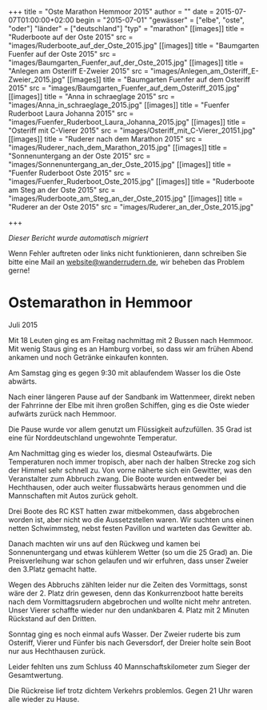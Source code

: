 +++
title = "Oste Marathon Hemmoor 2015"
author = ""
date = 2015-07-07T01:00:00+02:00
begin = "2015-07-01"
"gewässer" = ["elbe", "oste", "oder"]
"länder" = ["deutschland"]
"typ" = "marathon"
[[images]]
title = "Ruderboote auf der Oste 2015"
src = "images/Ruderboote_auf_der_Oste_2015.jpg"
[[images]]
title = "Baumgarten Fuenfer auf der Oste 2015"
src = "images/Baumgarten_Fuenfer_auf_der_Oste_2015.jpg"
[[images]]
title = "Anlegen am Osteriff E-Zweier 2015"
src = "images/Anlegen_am_Osteriff_E-Zweier_2015.jpg"
[[images]]
title = "Baumgarten Fuenfer auf dem Osteriff 2015"
src = "images/Baumgarten_Fuenfer_auf_dem_Osteriff_2015.jpg"
[[images]]
title = "Anna in schraeglage 2015"
src = "images/Anna_in_schraeglage_2015.jpg"
[[images]]
title = "Fuenfer Ruderboot Laura Johanna 2015"
src = "images/Fuenfer_Ruderboot_Laura_Johanna_2015.jpg"
[[images]]
title = "Osteriff mit C-Vierer 2015"
src = "images/Osteriff_mit_C-Vierer_20151.jpg"
[[images]]
title = "Ruderer nach dem Marathon 2015"
src = "images/Ruderer_nach_dem_Marathon_2015.jpg"
[[images]]
title = "Sonnenuntergang an der Oste 2015"
src = "images/Sonnenuntergang_an_der_Oste_2015.jpg"
[[images]]
title = "Fuenfer Ruderboot Oste 2015"
src = "images/Fuenfer_Ruderboot_Oste_2015.jpg"
[[images]]
title = "Ruderboote am Steg an der Oste 2015"
src = "images/Ruderboote_am_Steg_an_der_Oste_2015.jpg"
[[images]]
title = "Ruderer an der Oste 2015"
src = "images/Ruderer_an_der_Oste_2015.jpg"

+++


*Dieser Bericht wurde automatisch migriert*

Wenn Fehler auftreten oder links nicht funktionieren, dann schreiben Sie bitte eine Mail an website@wanderrudern.de, wir beheben das Problem gerne!



# Ostemarathon in Hemmoor


Juli 2015

Mit 18 Leuten ging es am Freitag nachmittag mit 2 Bussen nach Hemmoor. Mit wenig Staus ging es an Hamburg vorbei, so dass wir am frühen Abend ankamen und noch Getränke einkaufen konnten.

Am Samstag ging es gegen 9:30 mit ablaufendem Wasser los die Oste abwärts.

Nach einer längeren Pause auf der Sandbank im Wattenmeer, direkt neben der Fahrrinne der Elbe mit ihren großen Schiffen, ging es die Oste wieder aufwärts zurück nach Hemmoor.

Die Pause wurde vor allem genutzt um Flüssigkeit aufzufüllen. 35 Grad ist eine für Norddeutschland ungewohnte Temperatur.

Am Nachmittag ging es wieder los, diesmal Osteaufwärts. Die Temperaturen noch immer tropisch, aber nach der halben Strecke zog sich der Himmel sehr schnell zu. Von vorne näherte sich ein Gewitter, was den Veranstalter zum Abbruch zwang. Die Boote wurden entweder bei Hechthausen, oder auch weiter flussabwärts heraus genommen und die Mannschaften mit Autos zurück geholt.

Drei Boote des RC KST hatten zwar mitbekommen, dass abgebrochen worden ist, aber nicht wo die Aussetzstellen waren. Wir suchten uns einen netten Schwimmsteg, nebst festen Pavillon und warteten das Gewitter ab.

Danach machten wir uns auf den Rückweg und kamen bei Sonnenuntergang und etwas kühlerem Wetter (so um die 25 Grad) an. Die Preisverleihung war schon gelaufen und wir erfuhren, dass unser Zweier den 3.Platz gemacht hatte.

Wegen des Abbruchs zählten leider nur die Zeiten des Vormittags, sonst wäre der 2. Platz drin gewesen, denn das Konkurrenzboot hatte bereits nach dem Vormittagsrudern abgebrochen und wollte nicht mehr antreten. Unser Vierer schaffte wieder nur den undankbaren 4. Platz mit 2 Minuten Rückstand auf den Dritten.

Sonntag ging es noch einmal aufs Wasser. Der Zweier ruderte bis zum Osteriff, Vierer und Fünfer bis nach Geversdorf, der Dreier holte sein Boot nur aus Hechthausen zurück.

Leider fehlten uns zum Schluss 40 Mannschaftskilometer zum Sieger der Gesamtwertung.

Die Rückreise lief trotz dichtem Verkehrs problemlos. Gegen 21 Uhr waren alle wieder zu Hause.